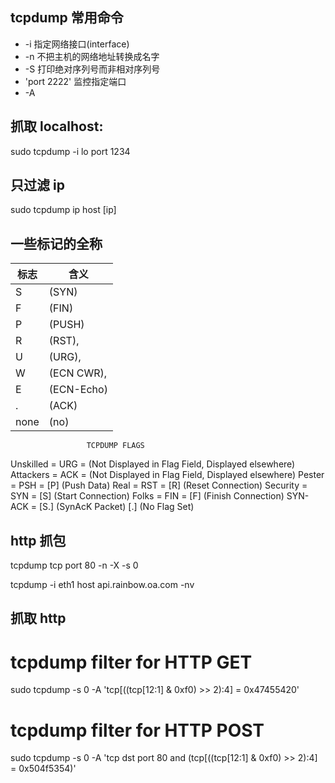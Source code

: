 ## tcpdump 常用命令

- -i <eth0> 指定网络接口(interface)
- -n 不把主机的网络地址转换成名字
- -S 打印绝对序列号而非相对序列号
- 'port 2222' 监控指定端口
- -A

## 抓取 localhost:

sudo tcpdump -i lo port 1234

## 只过滤 ip

 sudo tcpdump  ip host [ip]

## 一些标记的全称
标志 | 含义
---|---
S | (SYN)
F | (FIN)
P | (PUSH)
R | (RST), | 
U | (URG), | 
W | (ECN CWR), 
E | (ECN-Echo)
. | (ACK)
none | (no)

                     TCPDUMP FLAGS
Unskilled =  URG  =  (Not Displayed in Flag Field, Displayed elsewhere) 
Attackers =  ACK  =  (Not Displayed in Flag Field, Displayed elsewhere)
Pester    =  PSH  =  [P] (Push Data)
Real      =  RST  =  [R] (Reset Connection)
Security  =  SYN  =  [S] (Start Connection)
Folks     =  FIN  =  [F] (Finish Connection)
          SYN-ACK =  [S.] (SynAcK Packet)
                     [.] (No Flag Set)

## http 抓包

tcpdump tcp port 80 -n -X -s 0

tcpdump -i eth1 host api.rainbow.oa.com -nv


## 抓取 http

# tcpdump filter for HTTP GET 
sudo tcpdump -s 0 -A 'tcp[((tcp[12:1] & 0xf0) >> 2):4] = 0x47455420'

# tcpdump filter for HTTP POST 
sudo tcpdump -s 0 -A 'tcp dst port 80 and (tcp[((tcp[12:1] & 0xf0) >> 2):4] = 0x504f5354)'